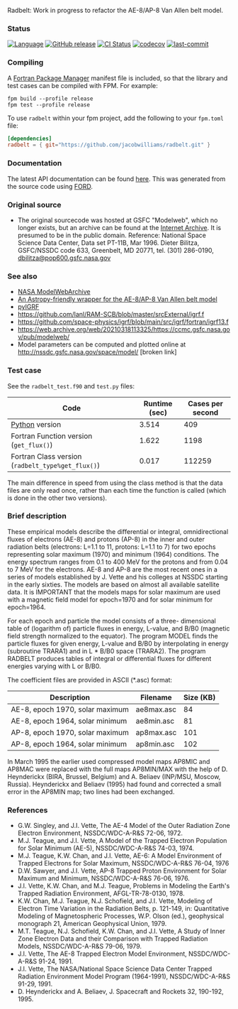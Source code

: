 Radbelt: Work in progress to refactor the AE-8/AP-8 Van Allen belt model.

### Status

[![Language](https://img.shields.io/badge/-Fortran-734f96?logo=fortran&logoColor=white)](https://github.com/topics/fortran)
[![GitHub release](https://img.shields.io/github/release/jacobwilliams/radbelt.svg)](https://github.com/jacobwilliams/radbelt/releases/latest)
[![CI Status](https://github.com/jacobwilliams/radbelt/actions/workflows/CI.yml/badge.svg)](https://github.com/jacobwilliams/radbelt/actions)
[![codecov](https://codecov.io/gh/jacobwilliams/radbelt/branch/master/graph/badge.svg)](https://codecov.io/gh/jacobwilliams/radbelt)
[![last-commit](https://img.shields.io/github/last-commit/jacobwilliams/radbelt)](https://github.com/jacobwilliams/radbelt/commits/master)

### Compiling

A [Fortran Package Manager](https://github.com/fortran-lang/fpm) manifest file is included, so that the library and test cases can be compiled with FPM. For example:

```
fpm build --profile release
fpm test --profile release
```

To use `radbelt` within your fpm project, add the following to your `fpm.toml` file:
```toml
[dependencies]
radbelt = { git="https://github.com/jacobwilliams/radbelt.git" }
```

### Documentation

The latest API documentation can be found [here](https://jacobwilliams.github.io/radbelt/). This was generated from the source code using [FORD](https://github.com/Fortran-FOSS-Programmers/ford).

### Original source

* The original sourcecode was hosted at GSFC "Modelweb", which no longer exists, but an archive can be found at the [Internet Archive](https://web.archive.org/web/20210318113325/https://ccmc.gsfc.nasa.gov/pub/modelweb/). It is presumed to be in the public domain. Reference: National Space Science Data Center, Data set PT-11B, Mar 1996. Dieter Bilitza, GSFC/NSSDC code 633, Greenbelt, MD 20771, tel. (301) 286-0190, dbilitza@pop600.gsfc.nasa.gov

### See also

* [NASA ModelWebArchive](https://git.smce.nasa.gov/ccmc-share/modelwebarchive)
* [An Astropy-friendly wrapper for the AE-8/AP-8 Van Allen belt model](https://github.com/nasa/radbelt)
* [pyIGRF](https://github.com/rilma/pyIGRF)
* https://github.com/lanl/RAM-SCB/blob/master/srcExternal/igrf.f
* https://github.com/space-physics/igrf/blob/main/src/igrf/fortran/igrf13.f
* https://web.archive.org/web/20210318113325/https://ccmc.gsfc.nasa.gov/pub/modelweb/
* Model parameters can be computed and plotted online at http://nssdc.gsfc.nasa.gov/space/model/ [broken link]

### Test case

See the `radbelt_test.f90` and `test.py` files:

Code | Runtime (sec) | Cases per second
--- | --- | ---
[Python](https://github.com/nasa/radbelt) version                  | 3.514   |    409
Fortran Function version (`get_flux()`) | 1.622   |   1198
Fortran Class version (`radbelt_type%get_flux()`)   | 0.017   | 112259

The main difference in speed from using the class method is that the data files are only read once, rather than each time the function is called (which is done in the other two versions).

### Brief description

These empirical models describe the differential or
integral, omnidirectional fluxes of electrons (AE-8) and protons
(AP-8) in the inner and outer radiation belts (electrons: L=1.1
to 11, protons: L=1.1 to 7) for two epochs representing solar
maximum (1970) and minimum (1964) conditions. The energy spectrum
ranges from 0.1 to 400 MeV for the protons and from 0.04 to 7 MeV
for the electrons. AE-8 and AP-8 are the most recent ones in a
series of models established by J. Vette and his colleges at NSSDC
starting in the early sixties. The models are based on almost all
available satellite data. It is IMPORTANT that the models maps for
solar maximum are used with a magnetic field model for epoch=1970
and for solar minimum for epoch=1964.

For each epoch and particle the model consists of a three-
dimensional table of (logarithm of) particle fluxes in energy, L-value,
and B/B0 (magnetic field strength normalized to the equator). The program
MODEL finds the particle fluxes for given energy, L-value and B/B0 by
interpolating in energy (subroutine TRARA1) and in L * B/B0 space (TRARA2).
The program RADBELT produces tables of integral or differential fluxes
for different energies varying with L or B/B0.

The coefficient files are provided in ASCII (*.asc) format:

Description | Filename | Size (KB)
--- | --- | ---
AE-8, epoch 1970, solar maximum       |  	ae8max.asc | 84
AE-8, epoch 1964, solar minimum	 	   |    ae8min.asc | 81
AP-8, epoch 1970, solar maximum		   |    ap8max.asc | 101
AP-8, epoch 1964, solar minimum  	 	 |    ap8min.asc | 102

In March 1995 the earlier used compressed model maps AP8MIC and AP8MAC
were replaced with the full maps AP8MIN/MAX with the help of D. Heynderickx
(BIRA, Brussel, Belgium) and A. Beliaev (INP/MSU, Moscow, Russia). Heynderickx
and Beliaev (1995) had found and corrected a small error in the AP8MIN map;
two lines had been exchanged.


### References

* G.W. Singley, and J.I. Vette, The AE-4 Model of the Outer Radiation
  Zone Electron Environment, NSSDC/WDC-A-R&S 72-06, 1972.
* M.J. Teague, and J.I. Vette, A Model of the Trapped Electron
  Population for Solar Minimum (AE-5), NSSDC/WDC-A-R&S 74-03, 1974.
* M.J. Teague, K.W. Chan, and J.I. Vette, AE-6: A Model Environment
  of Trapped Electrons for Solar Maximum, NSSDC/WDC-A-R&S 76-04, 1976
* D.W. Sawyer, and J.I. Vette, AP-8 Trapped Proton Environment for
  Solar Maximum and Minimum, NSSDC/WDC-A-R&S 76-06, 1976.
* J.I. Vette, K.W. Chan, and M.J. Teague, Problems in Modeling the
  Earth's Trapped Radiation Environment, AFGL-TR-78-0130, 1978.
* K.W. Chan, M.J. Teague, N.J. Schofield, and J.I. Vette, Modeling of
  Electron Time Variation in the Radiation Belts, p. 121-149, in:
  Quantitative Modeling of Magnetospheric Processes, W.P. Olson
  (ed.), geophysical monograph 21, American Geophysical Union, 1979.
* M.T. Teague, N.J. Schofield, K.W. Chan, and J.I. Vette, A Study of
  Inner Zone Electron Data and their Comparison with Trapped
  Radiation Models, NSSDC/WDC-A-R&S 79-06, 1979.
* J.I. Vette, The AE-8 Trapped Electron Model Environment,
  NSSDC/WDC-A-R&S 91-24, 1991.
* J.I. Vette, The NASA/National Space Science Data Center Trapped
  Radiation Environment Model Program (1964-1991), NSSDC/WDC-A-R&S
  91-29, 1991.
* D. Heynderickx and A. Beliaev, J. Spacecraft and Rockets 32, 190-192, 1995.
